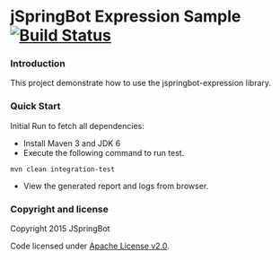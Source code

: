 jSpringBot Expression Sample [![Build Status](https://buildhive.cloudbees.com/job/jspringbot/job/sample-expression/badge/icon)](https://buildhive.cloudbees.com/job/jspringbot/job/sample-expression/)
=======

### Introduction

This project demonstrate how to use the jspringbot-expression library.

### Quick Start

Initial Run to fetch all dependencies:

- Install Maven 3 and JDK 6
- Execute the following command to run test. 
```
mvn clean integration-test
``` 
- View the generated report and logs from browser.

### Copyright and license

Copyright 2015 JSpringBot

Code licensed under [Apache License v2.0](http://www.apache.org/licenses/LICENSE-2.0).
